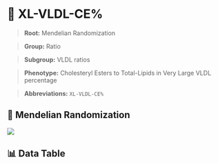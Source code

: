 # 🧪 XL-VLDL-CE%

> **Root:** Mendelian Randomization

> **Group:** Ratio  

> **Subgroup:** VLDL ratios

> **Phenotype:** Cholesteryl Esters to Total-Lipids in Very Large VLDL percentage  

> **Abbreviations:** `XL-VLDL-CE%`

## 🧬 Mendelian Randomization  

<img src="/MR/Figures/Inverse/XLhengxianVLDLhengxianCEbaifenhao.png"/>


## 📊 Data Table


<CsvTableMRI src="/public/MR/Data/Inverse/XLhengxianVLDLhengxianCEbaifenhao.csv"/>
